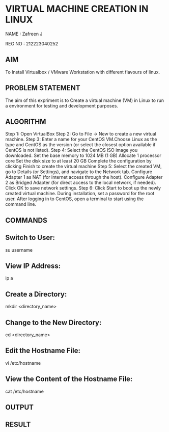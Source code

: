  # VIRTUAL MACHINE CREATION IN LINUX

 NAME : Zafreen J
 
 REG NO : 212223040252
 
 ## AIM
 To Install Virtualbox / VMware Workstation with different flavours of linux.
## PROBLEM STATEMENT
 The aim of this expriment is to Create a virtual machine (VM) in Linux to run a environment for testing and development purposes.

## ALGORITHM

Step 1: Open VirtualBox
Step 2: Go to File -> New to create a new virtual machine.
Step 3: Enter a name for your CentOS VM.Choose Linux as the type and CentOS as the version (or select the closest option available if CentOS is not listed).
Step 4: Select the CentOS ISO image you downloaded. Set the base memory to 1024 MB (1 GB) Allocate 1 processor core Set the disk size to at least 20 GB Complete the configuration by clicking Finish to create the virtual machine
Step 5: Select the created VM, go to Details (or Settings), and navigate to the Network tab. Configure Adapter 1 as NAT (for internet access through the host). Configure Adapter 2 as Bridged Adapter (for direct access to the local network, if needed). Click OK to save network settings.
Step 6: Click Start to boot up the newly created virtual machine. During installation, set a password for the root user. After logging in to CentOS, open a terminal to start using the command line.

## COMMANDS

## Switch to User:
su username

## View IP Address:
ip a

## Create a Directory:
mkdir <directory_name>

## Change to the New Directory:
cd <directory_name>

## Edit the Hostname File:
vi /etc/hostname

## View the Content of the Hostname File:
cat /etc/hostname


## OUTPUT


 
 
## RESULT
 

  



